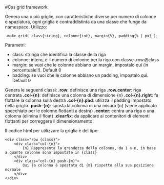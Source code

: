 #Css grid framework

Genera una o più griglie, con caratteristiche diverse per numero di colonne e spaziatura, 
ogni griglia è contraddistinta da una classe che funge da namespace.
Utilizzo:

    .make-grid( class{string}, colonne{int}, margin{%}, padding{% | px} );

Parametri:

- class: stringa che identifica la classe della riga
- colonne: intero, è il numero di colonne per la riga con classe .row.@class
- margin: se vuoi che le colonne abbiano un margin, impostalo qui (in percentuale!!). Default 0
- padding: se vuoi che le colonne abbiano un padding, impostalo qui. Default 0


Genera le seguenti classi:
**.row**: definisce una riga
**.row.center**: riga centrata
**.col-{n}**: definisce una colonna di dimensione {n}
**.col-{n}.right**: fa flottare la colonna sulla destra
**.col-{n}.pad**: utilizza il padding impostato nella griglia
**.push-{n}**: sposta la colonna di una misura {n} (viene applicato specchiato per le colonne flottanti a destra)
**.center**: centra una riga o una colonna (elimina il float)
**.clearfix**: da applicare ai contenitori di elementi flottanti per correggere il dimensionamento


Il codice html per utilizzare la griglia è del tipo:

    <div class="row {class}">
        <div class="col-{n}">
            {n} Rappresenta la grandezza della colonna, da 1 a n, in base a quante colonne sono impostate in {class}
        </div>
        <div class="col-{n} push-{m}">
            Qui la colonna è spostata di {m} rispetto alla sua posizione normale
        </div>
    </div>